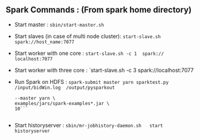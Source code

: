 ## Spark Commands : (From spark home directory)

- Start master : 
  `sbin/start-master.sh`
  
- Start slaves (in case of multi node cluster):
  `start-slave.sh spark://host_name:7077`
  
- Start worker with one core : 
  `start-slave.sh -c 1  spark:// localhost:7077`
  
- Start worker with three core : 
  `start-slave.sh -c 3  spark://localhost:7077
  
 - Run Spark on HDFS : 
  `spark-submit master yarn sparktest.py  /input/bidWin.log  /output/pysparkout`
    ```bin/spark-submit --class org.apache.spark.examples.SparkPi \
    --master yarn \   
    examples/jars/spark-examples*.jar \
    10```
    
    
- Start historyserver :
    `sbin/mr-jobhistory-daemon.sh   start historyserver`
